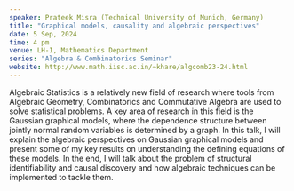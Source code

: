 ```yaml
---
speaker: Prateek Misra (Technical University of Munich, Germany)
title: "Graphical models, causality and algebraic perspectives"
date: 5 Sep, 2024
time: 4 pm
venue: LH-1, Mathematics Department
series: "Algebra & Combinatorics Seminar"
website: http://www.math.iisc.ac.in/~khare/algcomb23-24.html
---
```


Algebraic Statistics is a relatively new field of research where tools from Algebraic Geometry, Combinatorics and Commutative Algebra are used to solve
statistical problems. A key area of research in this field is the Gaussian graphical models, where the dependence structure between jointly normal random
variables is determined by a graph. In this talk, I will explain the algebraic perspectives on Gaussian graphical models and present some of my key
results on understanding the defining equations of these models. In the end, I will talk about the problem of structural identifiability and causal
discovery and how algebraic techniques can be implemented to tackle them.
